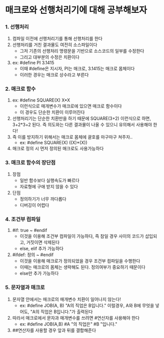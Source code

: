 # 매크로와 선행처리기에 대해 공부해보자


### 1. 선행처리

1. 컴파일 이전에 선행처리기를 통해 선행처리를 한다
2. 선행처리를 거친 결과물도 여전히 소스파일이다
   * 그저 기존의 선행처리 명령문을 기반으로 소스코드의 일부를 수정한다
   * 그리고 대부분의 수정은 치환이다
3. ex: #define PI 3.1415
   * 이때 #define은 지시자, PI는 매크로, 3.1415는 매크로 몸체이다
   * 이러한 경우는 매크로 상수라고 부른다


### 2. 매크로 함수

1. ex: #define SQUARE(X) X*X
   * 이런식으로 매개변수가 매크로에 있으면 매크로 함수이다
   * 이 경우도 단순한 치환이 이루어진다
2. 선행처리기는 단순한 치환만을 하기 때문에 SQUARE(3+2) 이런식으로 하면, 3+2*3+2 된다. 즉 의도와는 다른 결과물이 나올 수 있으니 유의해서 사용해야 한다!
3. 즉 이를 방지하기 위해서는 매크로 몸체에 괄호를 마구마구 쳐주자..
   * ex: #define SQUARE(X) ((X)*(X))
4. 매크로 정의 시 먼저 정의된 매크로도 사용가능하다


### 3. 매크로 함수의 장단점

1. 장점
   * 일반 함수보다 실행속도가 빠르다
   * 자료형에 구애 받지 않을 수 있다
2. 단점
   * 정의하기가 너무 까다롭다
   * 디버깅이 어렵다


### 4. 조건부 컴파일

1. #if: true ~ #endif
   * 이것을 이용해 조건부 컴파일이 가능하다, 즉 참일 경우 사이의 코드가 삽입되고, 거짓이면 삭제된다
   * else, elif 추가 가능하다
2. #ifdef: 정의 ~ #endif
   * 이것을 이용해 매크로가 정의되었을 경우 조건부 컴파일을 수행한다
   * 이때는 매크로의 몸체는 생략해도 된다. 정의여부가 중요하기 때문이다
   * else만 추가 가능하다
  

### 5. 문자열과 매크로

1. 문자열 안에서는 매크로의 매개변수 치환이 일어나지 않는다!
   * ex: #define JOB(A, B) "A의 직업은 B입니다." 이럴경우, A와 B에 무엇을 넣어도, "A의 직업은 B입니다."가 출력된다
2. 따라서 매크로에서 문자과 매개변수를 쓰려면 #연산자를 사용해야 한다
   * ex: #define JOB(A,B) #A "의 직업은" #B "입니다."
3. ##연산자를 사용할 경우 앞과 뒤를 결합해준다

